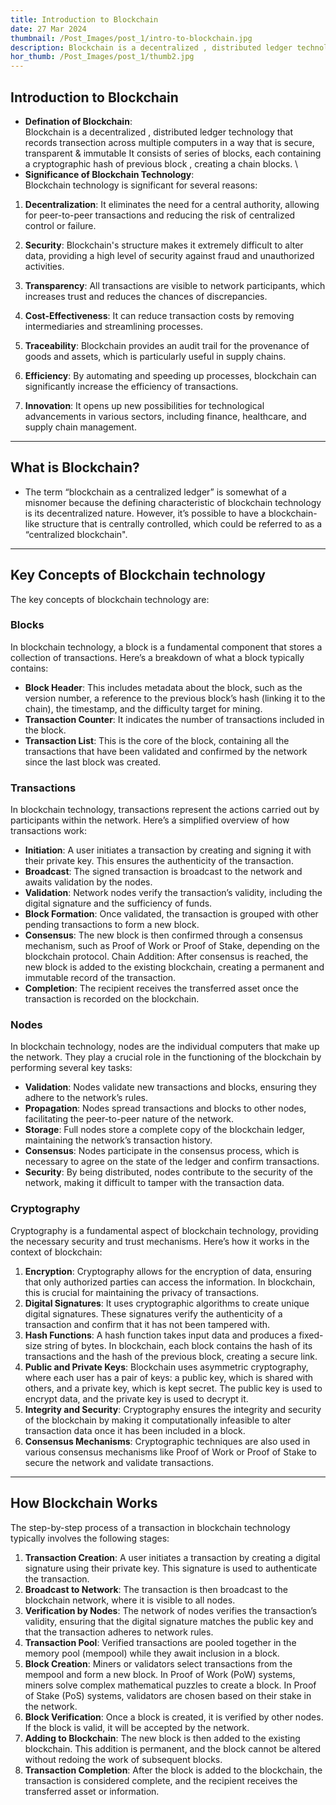 ```yaml
---
title: Introduction to Blockchain
date: 27 Mar 2024
thumbnail: /Post_Images/post_1/intro-to-blockchain.jpg
description: Blockchain is a decentralized , distributed ledger technology that records transection across multiple   computers in a way  that is secure, transparent & immutable It consists of series of blocks, each containing a cryptographic hash of previous block , creating a chain blocks. 
hor_thumb: /Post_Images/post_1/thumb2.jpg
---
```

## Introduction to Blockchain
- **Defination of Blockchain**:\
  Blockchain is a decentralized , distributed ledger technology that records transection across multiple   computers in a way  that is secure, transparent & immutable It consists of series of blocks, each containing a cryptographic hash of previous block , creating a chain blocks. \
- **Significance of Blockchain Technology**:\
Blockchain technology is significant for several reasons:

1. **Decentralization**: It eliminates the need for a central authority, allowing for peer-to-peer transactions and reducing the risk of centralized control or failure.

2. **Security**: Blockchain's structure makes it extremely difficult to alter data, providing a high level of security against fraud and unauthorized activities.

3. **Transparency**: All transactions are visible to network participants, which increases trust and reduces the chances of discrepancies.

4. **Cost-Effectiveness**: It can reduce transaction costs by removing intermediaries and streamlining processes.

5. **Traceability**: Blockchain provides an audit trail for the provenance of goods and assets, which is particularly useful in supply chains.

6. **Efficiency**: By automating and speeding up processes, blockchain can significantly increase the efficiency of transactions.

7. **Innovation**: It opens up new possibilities for technological advancements in various sectors, including finance, healthcare, and supply chain management.
---
## What is Blockchain? 
- The term “blockchain as a centralized ledger” is somewhat of a misnomer because the defining characteristic of blockchain technology is its decentralized nature. However, it’s possible to have a blockchain-like structure that is centrally controlled, which could be referred to as a “centralized blockchain".
---
## Key Concepts of Blockchain technology

The key concepts of blockchain technology are:

### Blocks
In blockchain technology, a block is a fundamental component that stores a collection of transactions. Here’s a breakdown of what a block typically contains:

- **Block Header**: This includes metadata about the block, such as the version number, a reference to the previous block’s hash (linking it to the chain), the timestamp, and the difficulty target for mining.
- **Transaction Counter**: It indicates the number of transactions included in the block.
- **Transaction List**: This is the core of the block, containing all the transactions that have been validated and confirmed by the network since the last block was created.

### Transactions
In blockchain technology, transactions represent the actions carried out by participants within the network. Here’s a simplified overview of how transactions work:

- **Initiation**: A user initiates a transaction by creating and signing it with their private key. This ensures the authenticity of the transaction.
- **Broadcast**: The signed transaction is broadcast to the network and awaits validation by the nodes.
- **Validation**: Network nodes verify the transaction’s validity, including the digital signature and the sufficiency of funds.
- **Block Formation**: Once validated, the transaction is grouped with other pending transactions to form a new block.
- **Consensus**: The new block is then confirmed through a consensus mechanism, such as Proof of Work or Proof of Stake, depending on the blockchain protocol.
Chain Addition: After consensus is reached, the new block is added to the existing blockchain, creating a permanent and immutable record of the transaction.
- **Completion**: The recipient receives the transferred asset once the transaction is recorded on the blockchain.

### Nodes
In blockchain technology, nodes are the individual computers that make up the network. They play a crucial role in the functioning of the blockchain by performing several key tasks:

- **Validation**: Nodes validate new transactions and blocks, ensuring they adhere to the network’s rules.
- **Propagation**: Nodes spread transactions and blocks to other nodes, facilitating the peer-to-peer nature of the network.
- **Storage**: Full nodes store a complete copy of the blockchain ledger, maintaining the network’s transaction history.
- **Consensus**: Nodes participate in the consensus process, which is necessary to agree on the state of the ledger and confirm transactions.
- **Security**: By being distributed, nodes contribute to the security of the network, making it difficult to tamper with the transaction data.

### Cryptography
Cryptography is a fundamental aspect of blockchain technology, providing the necessary security and trust mechanisms. Here’s how it works in the context of blockchain:

1. **Encryption**: Cryptography allows for the encryption of data, ensuring that only authorized parties can access the information. In blockchain, this is crucial for maintaining the privacy of transactions.
2. **Digital Signatures**: It uses cryptographic algorithms to create unique digital signatures. These signatures verify the authenticity of a transaction and confirm that it has not been tampered with.
3. **Hash Functions**: A hash function takes input data and produces a fixed-size string of bytes. In blockchain, each block contains the hash of its transactions and the hash of the previous block, creating a secure link.
4. **Public and Private Keys**: Blockchain uses asymmetric cryptography, where each user has a pair of keys: a public key, which is shared with others, and a private key, which is kept secret. The public key is used to encrypt data, and the private key is used to decrypt it.
5. **Integrity and Security**: Cryptography ensures the integrity and security of the blockchain by making it computationally infeasible to alter transaction data once it has been included in a block.
6. **Consensus Mechanisms**: Cryptographic techniques are also used in various consensus mechanisms like Proof of Work or Proof of Stake to secure the network and validate transactions.
---
## How Blockchain Works
The step-by-step process of a transaction in blockchain technology typically involves the following stages:

1. **Transaction Creation**: A user initiates a transaction by creating a digital signature using their private key. This signature is used to authenticate the transaction.
2. **Broadcast to Network**: The transaction is then broadcast to the blockchain network, where it is visible to all nodes.
3. **Verification by Nodes**: The network of nodes verifies the transaction’s validity, ensuring that the digital signature matches the public key and that the transaction adheres to network rules.
4. **Transaction Pool**: Verified transactions are pooled together in the memory pool (mempool) while they await inclusion in a block.
5. **Block Creation**: Miners or validators select transactions from the mempool and form a new block. In Proof of Work (PoW) systems, miners solve complex mathematical puzzles to create a block. In Proof of Stake (PoS) systems, validators are chosen based on their stake in the network.
6. **Block Verification**: Once a block is created, it is verified by other nodes. If the block is valid, it will be accepted by the network.
7. **Adding to Blockchain**: The new block is then added to the existing blockchain. This addition is permanent, and the block cannot be altered without redoing the work of subsequent blocks.
8. **Transaction Completion**: After the block is added to the blockchain, the transaction is considered complete, and the recipient receives the transferred asset or information.